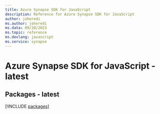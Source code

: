 ```yaml
---
title: Azure Synapse SDK for JavaScript
description: Reference for Azure Synapse SDK for JavaScript
author: joheredi
ms.author: joheredi
ms.data: 09/28/2023
ms.topic: reference
ms.devlang: javascript
ms.service: synapse
---
```

# Azure Synapse SDK for JavaScript - latest
## Packages - latest
[!INCLUDE [packages](synapse-index.md)]